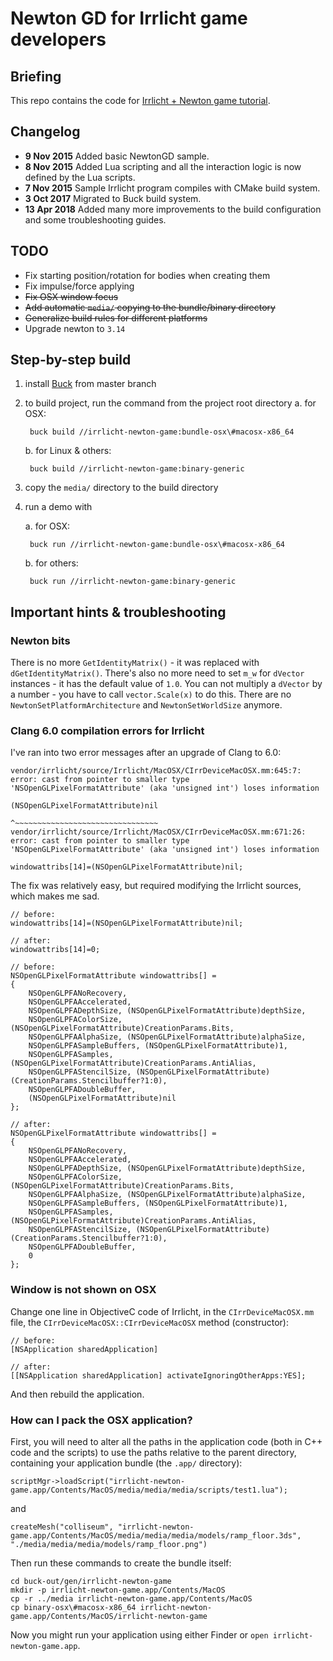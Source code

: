 # Newton GD for Irrlicht game developers

## Briefing

This repo contains the code for [Irrlicht + Newton game tutorial](http://shybovycha.github.io/irrlicht-newton-tutorials).

## Changelog

* **9 Nov 2015** Added basic NewtonGD sample.
* **8 Nov 2015** Added Lua scripting and all the interaction logic is now defined by the Lua scripts.
* **7 Nov 2015** Sample Irrlicht program compiles with CMake build system.
* **3 Oct 2017** Migrated to Buck build system.
* **13 Apr 2018** Added many more improvements to the build configuration and some troubleshooting guides.

## TODO

* Fix starting position/rotation for bodies when creating them
* Fix impulse/force applying
* ~~Fix OSX window focus~~
* ~~Add automatic `media/` copying to the bundle/binary directory~~
* ~~Generalize build rules for different platforms~~
* Upgrade newton to `3.14`

## Step-by-step build

1. install [Buck](https://buckbuild.com/) from master branch
2. to build project, run the command from the project root directory
    a. for OSX:

        buck build //irrlicht-newton-game:bundle-osx\#macosx-x86_64

    b. for Linux & others:

        buck build //irrlicht-newton-game:binary-generic

3. copy the `media/` directory to the build directory
4. run a demo with

    a. for OSX:

        buck run //irrlicht-newton-game:bundle-osx\#macosx-x86_64

    b. for others:

        buck run //irrlicht-newton-game:binary-generic

## Important hints & troubleshooting

### Newton bits

There is no more `GetIdentityMatrix()` - it was replaced with `dGetIdentityMatrix()`.
There's also no more need to set `m_w` for `dVector` instances - it has the default value of `1.0`.
You can not multiply a `dVector` by a number - you have to call `vector.Scale(x)` to do this.
There are no `NewtonSetPlatformArchitecture` and `NewtonSetWorldSize` anymore.

### Clang 6.0 compilation errors for Irrlicht

I've ran into two error messages after an upgrade of Clang to 6.0:

```
vendor/irrlicht/source/Irrlicht/MacOSX/CIrrDeviceMacOSX.mm:645:7: error: cast from pointer to smaller type 'NSOpenGLPixelFormatAttribute' (aka 'unsigned int') loses information
                                                (NSOpenGLPixelFormatAttribute)nil
                                                ^~~~~~~~~~~~~~~~~~~~~~~~~~~~~~~~~
vendor/irrlicht/source/Irrlicht/MacOSX/CIrrDeviceMacOSX.mm:671:26: error: cast from pointer to smaller type 'NSOpenGLPixelFormatAttribute' (aka 'unsigned int') loses information
                                                        windowattribs[14]=(NSOpenGLPixelFormatAttribute)nil;
```

The fix was relatively easy, but required modifying the Irrlicht sources, which makes me sad.

```
// before:
windowattribs[14]=(NSOpenGLPixelFormatAttribute)nil;

// after:
windowattribs[14]=0;
```


```
// before:
NSOpenGLPixelFormatAttribute windowattribs[] =
{
    NSOpenGLPFANoRecovery,
    NSOpenGLPFAAccelerated,
    NSOpenGLPFADepthSize, (NSOpenGLPixelFormatAttribute)depthSize,
    NSOpenGLPFAColorSize, (NSOpenGLPixelFormatAttribute)CreationParams.Bits,
    NSOpenGLPFAAlphaSize, (NSOpenGLPixelFormatAttribute)alphaSize,
    NSOpenGLPFASampleBuffers, (NSOpenGLPixelFormatAttribute)1,
    NSOpenGLPFASamples, (NSOpenGLPixelFormatAttribute)CreationParams.AntiAlias,
    NSOpenGLPFAStencilSize, (NSOpenGLPixelFormatAttribute)(CreationParams.Stencilbuffer?1:0),
    NSOpenGLPFADoubleBuffer,
    (NSOpenGLPixelFormatAttribute)nil
};

// after:
NSOpenGLPixelFormatAttribute windowattribs[] =
{
    NSOpenGLPFANoRecovery,
    NSOpenGLPFAAccelerated,
    NSOpenGLPFADepthSize, (NSOpenGLPixelFormatAttribute)depthSize,
    NSOpenGLPFAColorSize, (NSOpenGLPixelFormatAttribute)CreationParams.Bits,
    NSOpenGLPFAAlphaSize, (NSOpenGLPixelFormatAttribute)alphaSize,
    NSOpenGLPFASampleBuffers, (NSOpenGLPixelFormatAttribute)1,
    NSOpenGLPFASamples, (NSOpenGLPixelFormatAttribute)CreationParams.AntiAlias,
    NSOpenGLPFAStencilSize, (NSOpenGLPixelFormatAttribute)(CreationParams.Stencilbuffer?1:0),
    NSOpenGLPFADoubleBuffer,
    0
};
```

### Window is not shown on OSX

Change one line in ObjectiveC code of Irrlicht, in the `CIrrDeviceMacOSX.mm` file,
the `CIrrDeviceMacOSX::CIrrDeviceMacOSX` method (constructor):

```
// before:
[NSApplication sharedApplication]

// after:
[[NSApplication sharedApplication] activateIgnoringOtherApps:YES];
```

And then rebuild the application.

### How can I pack the OSX application?

First, you will need to alter all the paths in the application code (both in C++ code and the scripts) to
use the paths relative to the parent directory, containing your application bundle (the `.app/` directory):

```
scriptMgr->loadScript("irrlicht-newton-game.app/Contents/MacOS/media/media/media/scripts/test1.lua");
```

and

```
createMesh("colliseum", "irrlicht-newton-game.app/Contents/MacOS/media/media/media/models/ramp_floor.3ds", "./media/media/media/models/ramp_floor.png")
```

Then run these commands to create the bundle itself:

```
cd buck-out/gen/irrlicht-newton-game
mkdir -p irrlicht-newton-game.app/Contents/MacOS
cp -r ../media irrlicht-newton-game.app/Contents/MacOS
cp binary-osx\#macosx-x86_64 irrlicht-newton-game.app/Contents/MacOS/irrlicht-newton-game
```

Now you might run your application using either Finder or `open irrlicht-newton-game.app`.